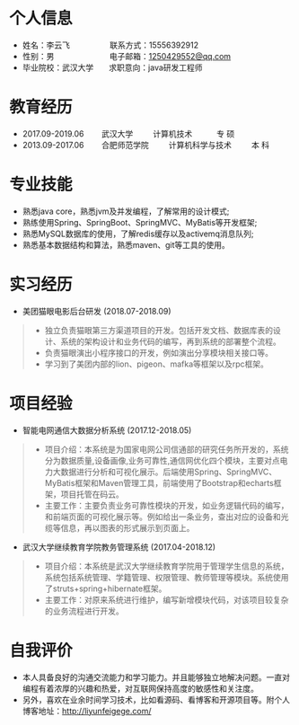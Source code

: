 # 个人信息
* 姓名：李云飞&nbsp;&nbsp;&nbsp;&nbsp;&nbsp;&nbsp;&nbsp;&nbsp;&nbsp;&nbsp;&nbsp;&nbsp;&nbsp;&nbsp;&nbsp;&nbsp;&nbsp;           联系方式：15556392912 
* 性别：男    &nbsp;&nbsp;&nbsp;&nbsp;&nbsp;&nbsp;&nbsp;&nbsp;&nbsp;&nbsp;&nbsp;&nbsp;&nbsp;&nbsp;&nbsp;&nbsp;&nbsp;&nbsp;&nbsp;&nbsp;&nbsp;&nbsp;&nbsp;           电子邮箱：1250429552@qq.com
* 毕业院校：武汉大学&nbsp;&nbsp;&nbsp;&nbsp;&nbsp;&nbsp;&nbsp;求职意向：java研发工程师

# 教育经历
* 2017.09-2019.06&nbsp;&nbsp;&nbsp;&nbsp;&nbsp;&nbsp;&nbsp;&nbsp;武汉大学&nbsp;&nbsp;&nbsp;&nbsp;&nbsp;&nbsp;&nbsp;&nbsp;&nbsp;计算机技术&nbsp;&nbsp;&nbsp;&nbsp;&nbsp;&nbsp;&nbsp;&nbsp;&nbsp;&nbsp;&nbsp;专 硕
* 2013.09-2017.06&nbsp;&nbsp;&nbsp;&nbsp;&nbsp;&nbsp;&nbsp;&nbsp;合肥师范学院&nbsp;&nbsp;&nbsp;&nbsp;&nbsp;&nbsp;&nbsp;&nbsp;&nbsp;计算机科学与技术&nbsp;&nbsp;&nbsp;&nbsp;&nbsp;&nbsp;&nbsp;&nbsp;&nbsp;本 科

# 专业技能
* 熟悉java core，熟悉jvm及并发编程，了解常用的设计模式;
* 熟练使用Spring、SpringBoot、SpringMVC、MyBatis等开发框架;
* 熟悉MySQL数据库的使用，了解redis缓存以及activemq消息队列;
* 熟悉基本数据结构和算法，熟悉maven、git等工具的使用。

# 实习经历
* 美团猫眼电影后台研发 (2018.07-2018.09)
>* 独立负责猫眼第三方渠道项目的开发。包括开发文档、数据库表的设计、系统的架构设计和业务代码的编写，再到系统的部署整个流程。
>* 负责猫眼演出小程序接口的开发，例如演出分享模块相关接口等。
>* 学习到了美团内部的lion、pigeon、mafka等框架以及rpc框架。

# 项目经验
* 智能电网通信大数据分析系统 (2017.12-2018.05)
>* 项目介绍：本系统是为国家电网公司信通部的研究任务所开发的，系统分为数据质量,设备画像,业务可靠性,通信网优化四个模块，主要对点电力大数据进行分析和可视化展示。后端使用Spring、SpringMVC、MyBatis框架和Maven管理工具，前端使用了Bootstrap和echarts框架，项目托管在码云。
>* 主要工作：主要负责业务可靠性模块的开发，如业务逻辑代码的编写，和前端页面的可视化展示等。例如给出一条业务，查出对应的设备和光缆等信息，再以图表的形式展示到页面上。
  
* 武汉大学继续教育学院教务管理系统 (2017.04-2018.12)
>* 项目介绍：本系统是武汉大学继续教育学院用于管理学生信息的系统，系统包括系统管理、学籍管理、权限管理、教师管理等模块。系统使用了struts+spring+hibernate框架。
>* 主要工作：对原来系统进行维护，编写新增模块代码，对该项目较复杂的业务流程进行开发。

# 自我评价
* 本人具备良好的沟通交流能力和学习能力。并且能够独立地解决问题。一直对编程有着浓厚的兴趣和热爱，对互联网保持高度的敏感性和关注度。
* 另外，喜欢在业余时间学习技术，比如看源码、看博客和开源项目等。附个人博客地址：http://liyunfeigege.com/
